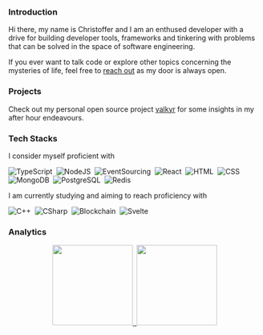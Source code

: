 ### Introduction

Hi there, my name is Christoffer and I am an enthused developer with a drive for building developer tools, frameworks and tinkering with problems that can be solved in the space of software engineering.

If you ever want to talk code or explore other topics concerning the mysteries of life, feel free to [reach out](mailto:hi@kodemon.net) as my door is always open.

### Projects

Check out my personal open source project [valkyr](https://github.com/kodemon/valkyr) for some insights in my after hour endeavours.

### Tech Stacks

I consider myself proficient with

![TypeScript](https://img.shields.io/badge/-TypeScript-05122A?style=flat-square&logo=TypeScript&logoColor=white&color=3178C6)&nbsp;
![NodeJS](https://img.shields.io/badge/-NodeJS-05122A?style=flat-square&logo=Node.js&logoColor=white&color=339933)&nbsp;
![EventSourcing](https://img.shields.io/badge/-EventSourcing-05122A?style=flat-square&logo=EventStore&logoColor=white)&nbsp;
![React](https://img.shields.io/badge/-React-05122A?style=flat-square&logo=React&logoColor=black&color=61DAFB)&nbsp;
![HTML](https://img.shields.io/badge/-HTML5-05122A?style=flat-square&logo=HTML5&logoColor=white&color=E34F26)&nbsp;
![CSS](https://img.shields.io/badge/-CSS3-05122A?style=flat-square&logo=CSS3&logoColor=white&color=1572B6)&nbsp;
![MongoDB](https://img.shields.io/badge/-MongoDB-05122A?style=flat-square&logo=MongoDB&logoColor=white&color=47A248)&nbsp;
![PostgreSQL](https://img.shields.io/badge/-PostgreSQL-05122A?style=flat-square&logo=PostgreSQL&logoColor=white&color=4169E1)&nbsp;
![Redis](https://img.shields.io/badge/-Redis-05122A?style=flat-square&logo=Redis&logoColor=white&color=DC382D)

I am currently studying and aiming to reach proficiency with 

![C++](https://img.shields.io/badge/-C++-05122A?style=flat-square&logo=C%2B%2B)&nbsp;
![CSharp](https://img.shields.io/badge/-CSharp-05122A?style=flat-square&logo=CSharp&color=239120)&nbsp;
![Blockchain](https://img.shields.io/badge/-Blockchain-05122A?style=flat-square&logo=Bitcoin&color=F7931A)&nbsp;
![Svelte](https://img.shields.io/badge/-Svelte-05122A?style=flat-square&logo=Svelte&logoColor=white&color=FF3E00)

### Analytics

<p align="center">
 <a href="https://github.com/kodemon">
  <img height="160em" src="https://github-readme-stats.vercel.app/api?username=kodemon&theme=react&hide_border=true&hide_title=true" />&nbsp;
  <img height="160em" src="https://github-readme-stats-eight-theta.vercel.app/api/top-langs/?username=kodemon&layout=compact&theme=react&hide_border=true&hide_title=true"/>
 </a>
</p>
